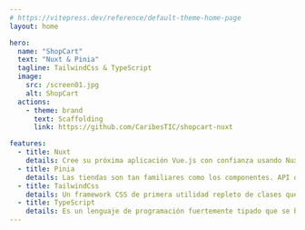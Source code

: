 ```yaml
---
# https://vitepress.dev/reference/default-theme-home-page
layout: home

hero:
  name: "ShopCart"
  text: "Nuxt & Pinia"
  tagline: TailwindCss & TypeScript
  image:
    src: /screen01.jpg
    alt: ShopCart
  actions:
    - theme: brand
      text: Scaffolding
      link: https://github.com/CaribesTIC/shopcart-nuxt

features:
  - title: Nuxt
    details: Cree su próxima aplicación Vue.js con confianza usando Nuxt. Un framework de código abierto bajo licencia MIT que hace que el desarrollo web sea simple y poderoso.
  - title: Pinia
    details: Las tiendas son tan familiares como los componentes. API diseñada para permitirle escribir tiendas bien organizadas. Cree varias tiendas y deje que el código de su paquete las divida automáticamente.    
  - title: TailwindCss
    details: Un framework CSS de primera utilidad repleto de clases que se pueden componer para crear cualquier diseño, directamente en su marcado.    
  - title: TypeScript
    details: Es un lenguaje de programación fuertemente tipado que se basa en JavaScript, lo que le brinda mejores herramientas a cualquier escala.
---
```


